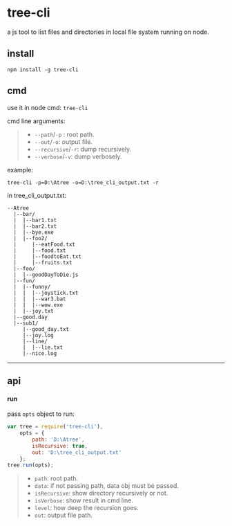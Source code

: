 tree-cli
======

a js tool to list files and directories in local file system running on node.

install
----------
```
npm install -g tree-cli
```

cmd
----------

use it in node cmd: ``tree-cli``

cmd line arguments:

> * ``--path``/``-p`` : root path.
> * ``--out``/``-o``: output file.
> * ``--recursive``/``-r``: dump recursively.
> * ``--verbose``/``-v``: dump verbosely.

example:
```
tree-cli -p=D:\Atree -o=D:\tree_cli_output.txt -r
```

in tree_cli_output.txt:
```
--Atree
  |--bar/
  |  |--bar1.txt
  |  |--bar2.txt
  |  |--bye.exe
  |  |--foo2/
  |     |--eatFood.txt
  |     |--food.txt
  |     |--foodtoEat.txt
  |     |--fruits.txt
  |--foo/
  |  |--goodDayToDie.js
  |--fun/
  |  |--funny/
  |  |  |--joystick.txt
  |  |  |--war3.bat
  |  |  |--wow.exe
  |  |--joy.txt
  |--good.day
  |--sub1/
     |--good_day.txt
     |--joy.log
     |--line/
     |  |--lie.txt
     |--nice.log
```
------------------------

api
----------

#### run

pass ``opts`` object to run:
```javascript
var tree = require('tree-cli'),
    opts = {
		path: 'D:\Atree',
		isRecursive: true,
		out: 'D:\tree_cli_output.txt'
	};
tree.run(opts);
```

> * ``path``: root path.
> * ``data``: if not passing path, data obj must be passed.
> * ``isRecursive``: show directory recursively or not.
> * ``isVerbose``: show result in cmd line.
> * ``level``: how deep the recursion goes.
> * ``out``: output file path.
